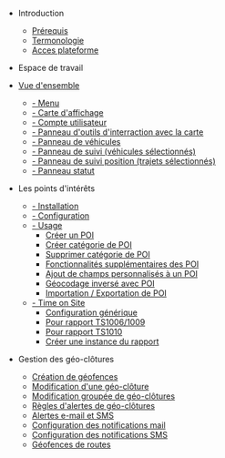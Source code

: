 - Introduction 

  - [Prérequis](introduction.md)
  - [Termonologie](introduction.md?id=initialize)
  - [Acces plateforme](introduction.md?id=initialize)

- Espace de travail
- [Vue d'ensemble](config.md)
  
  - [- Menu](espace-de-travail.md?id=initialize)
  - [- Carte d'affichage](espace-de-travail.md?id=initialize)
  - [- Compte utilisateur](espace-de-travail.md?id=initialize)
  - [- Panneau d'outils d'interraction avec la carte](espace-de-travail.md?id=initialize)
  - [- Panneau de véhicules](espace-de-travail.md?id=initialize)
  - [- Panneau de suivi (véhicules sélectionnés)](espace-de-travail.md?id=initialize)
  - [- Panneau de suivi position (trajets sélectionnés)](espace-de-travail.md?id=initialize)
  - [- Panneau statut ](espace-de-travail.md?id=initialize)

- Les points d'intérêts

  - [- Installation](points-interets.md)
  - [- Configuration](points-interets.md?id=initialize)
  - [- Usage](points-interets.md?id=initialize)
    - [Créer un POI](points-interets.md?id=initialize)
    - [Créer catégorie de POI](points-interets.md?id=initialize)
    - [Supprimer catégorie de POI](points-interets.md?id=initialize)
    - [Fonctionnalités supplémentaires des POI](points-interets.md?id=initialize)
    - [Ajout de champs personnalisés à un POI](points-interets.md?id=initialize)
    - [Géocodage inversé avec POI](points-interets.md?id=initialize)
    - [Importation / Exportation de POI](points-interets.md?id=initialize)
  - [- Time on Site](points-interets.md?id=initialize)
    - [Configuration générique](points-interets.md?id=initialize)
    - [Pour rapport TS1006/1009](points-interets.md?id=initialize)
    - [Pour rapport TS1010](points-interets.md?id=initialize)
    - [Créer une instance du rapport](points-interets.md?id=initialize)

- Gestion des géo-clôtures

  - [Création de géofences](gestion-geofences.md?id=initialize)
  - [Modification d'une géo-clôture](gestion-geofences.md?id=initialize)
  - [Modification groupée de géo-clôtures](gestion-geofences.md?id=initialize)
  - [Règles d'alertes de géo-clôtures](gestion-geofences.md?id=initialize)
  - [Alertes e-mail et SMS](gestion-geofences.md?id=initialize)
  - [Configuration des notifications mail](gestion-geofences.md?id=initialize)
  - [Configuration des notifications SMS](gestion-geofences.md?id=initialize)
  - [Géofences de routes](gestion-geofences.md?id=initialize)

